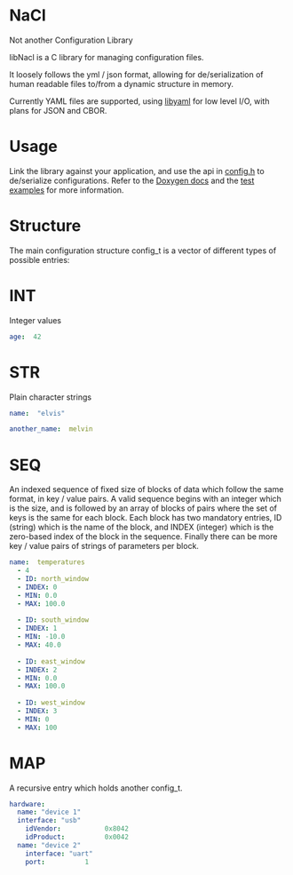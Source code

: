 # NaCl
Not another Configuration Library

libNacl is a C library for managing configuration files.

It loosely follows the yml / json format, allowing for de/serialization of human readable files to/from a dynamic structure in memory.

Currently YAML files are supported, using [libyaml](https://github.com/yaml/libyaml) for low level I/O, with plans for JSON and CBOR.

# Usage
Link the library against your application, and use the api in [config.h](https://github.com/kalamara/nacl/blob/master/include/config.h)  to de/serialize configurations.
Refer to the [Doxygen docs](https://github.com/kalamara/yacs/blob/master/Doxyfile) and the [test examples](https://github.com/kalamara/nacl/tree/master/tst) for more information.

# Structure
The main configuration structure config_t is a vector of different types of possible entries:

# INT 
Integer values
```yaml
age:  42
```

# STR
Plain character strings

```yaml
name:  "elvis" 

another_name:  melvin 
```

# SEQ
An indexed sequence of fixed size of blocks of data which follow the same format, in key / value pairs.
A valid sequence begins with an integer which is the size, and is followed by an array of blocks of pairs where the set of keys is the same for each block. 
Each block has two mandatory entries, ID (string) which is the name of the block, and INDEX (integer) which is the zero-based index of the block in the sequence. 
Finally there can be more key / value pairs of strings of parameters per block.

```yaml
name:  temperatures
  - 4
  - ID: north_window
  - INDEX: 0
  - MIN: 0.0
  - MAX: 100.0
  
  - ID: south_window
  - INDEX: 1
  - MIN: -10.0
  - MAX: 40.0
  
  - ID: east_window
  - INDEX: 2
  - MIN: 0.0
  - MAX: 100.0
  
  - ID: west_window
  - INDEX: 3
  - MIN: 0
  - MAX: 100

```


# MAP 
A recursive entry which holds another config_t.

```yaml
hardware:  
  name: "device 1"
  interface: "usb"
    idVendor:           0x8042 
    idProduct:          0x0042 
  name: "device 2"
    interface: "uart"
    port:          1
```





